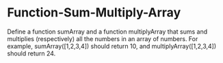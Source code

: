 # Function-Sum-Multiply-Array

Define a function sumArray and a function multiplyArray that sums and multiplies (respectively) all the numbers in an array of numbers. For example, sumArray([1,2,3,4]) should return 10, and multiplyArray([1,2,3,4]) should return 24.
